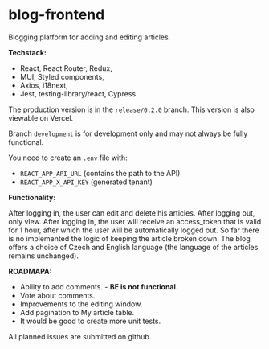 # blog-frontend

Blogging platform for adding and editing articles.

**Techstack:**

- React, React Router, Redux,
- MUI, Styled components,
- Axios, i18next,
- Jest, testing-library/react, Cypress.

The production version is in the `release/0.2.0` branch. This version is also viewable on Vercel.

Branch `development` is for development only and may not always be fully functional.

You need to create an `.env` file with:
- `REACT_APP_API_URL` (contains the path to the API)
- `REACT_APP_X_API_KEY` (generated tenant)

**Functionality:**

After logging in, the user can edit and delete his articles. After logging out, only view. 
After logging in, the user will receive an access_token that is valid for 1 hour, after which the user will be automatically logged out. So far there is no implemented the logic of keeping the article broken down.
The blog offers a choice of Czech and English language (the language of the articles remains unchanged).

**ROADMAPA:**

- Ability to add comments. - **BE is not functional.**
- Vote about comments.
- Improvements to the editing window.
- Add pagination to My article table.
- It would be good to create more unit tests.

All planned issues are submitted on github.
